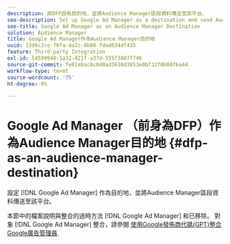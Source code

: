 ```yaml
---
description: 將DFP設為目的地，並將Audience Manager區段資料傳送至該平台。
seo-description: Set up Google Ad Manager as a destination and send Audience Manager segment data to that platform.
seo-title: Google Ad Manager as an Audience Manager Destination
solution: Audience Manager
title: Google Ad Manager作為Audience Manager目的地
uuid: 12d6c2ce-f0fa-4a2c-8b88-fdad634df435
feature: Third-party Integration
exl-id: 54599948-1a32-421f-a37d-555f3807f746
source-git-commit: fe01ebac8c0d0ad3630d3853e0bf32f0b00f6a44
workflow-type: tm+mt
source-wordcount: '75'
ht-degree: 0%

---
```


# Google Ad Manager （前身為DFP）作為Audience Manager目的地 {#dfp-as-an-audience-manager-destination}

設定 [!DNL Google Ad Manager] 作為目的地，並將Audience Manager區段資料傳送至該平台。

本節中的檔案說明與整合的過時方法 [!DNL Google Ad Manager] 和已移除。 對象 [!DNL Google Ad Manager] 整合，請參閱 [使用Google發佈商代碼(GPT)整合Google廣告管理員](../integration/gpt-aam-destination/gpt-aam-requirements.md).

